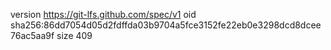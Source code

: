 version https://git-lfs.github.com/spec/v1
oid sha256:86dd7054d05d2fdffda03b9704a5fce3152fe22eb0e3298dcd8dcee76ac5aa9f
size 409
